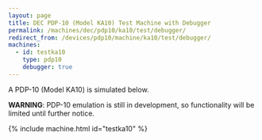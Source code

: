 ```yaml
---
layout: page
title: DEC PDP-10 (Model KA10) Test Machine with Debugger
permalink: /machines/dec/pdp10/ka10/test/debugger/
redirect_from: /devices/pdp10/machine/ka10/test/debugger/
machines:
  - id: testka10
    type: pdp10
    debugger: true
---
```


A PDP-10 (Model KA10) is simulated below.

**WARNING**: PDP-10 emulation is still in development, so functionality will be limited until further notice.

{% include machine.html id="testka10" %}
